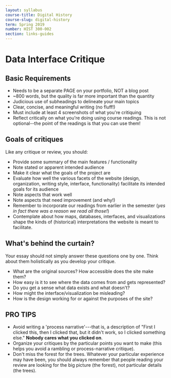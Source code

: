 ```yaml
---
layout: syllabus
course-title: Digital History
course-slug: digital-history
term: Spring 2019
number: HIST 300-002
section: links-guides
---
```


# Data Interface Critique

## Basic Requirements
- Needs to be a separate PAGE on your portfolio, NOT a blog post
- ~800 words, but the quality is far more important than the quantity
- Judicious use of subheadings to delineate your main topics
- Clear, concise, and meaningful writing (no fluff!)
- Must include at least 4 screenshots of what you're critiquing
- Reflect critically on what you're doing using course readings. This is not optional--the point of the readings is that you can use them!

## Goals of critiques
Like any critique or review, you should:
- Provide some summary of the main features / functionality
- Note stated or apparent intended audience
- Make it clear what the goals of the project are
- Evaluate how well the various facets of the website (design, organization, writing style, interface, functionality) facilitate its intended goals for its audience
- Note aspects that work well
- Note aspects that need improvement (and why!)
- Remember to incorporate our readings from earlier in the semester (_yes in fact there was a reason we read all those!_)
- Contemplate about how maps, databases, interfaces, and visualizations shape the kinds of (historical) interpretations the website is meant to facilitate.

## What's behind the curtain?
Your essay should not simply answer these questions one by one. Think about them holistically as you develop your critique.
- What are the original sources? How accessible does the site make them?
- How easy is it to see where the data comes from and gets represented?
- Do you get a sense what data exists and what doesn't?
- How might the interface/visualization be misleading?
- How is the design working for or against the purposes of the site?


## PRO TIPS
- Avoid writing a 'process narrative'---that is, a description of "First I clicked this, then I clicked that, but it didn't work, so I clicked something else." **Nobody cares what you clicked on**.
- Organize your critiques by the particular points you want to make (this helps you avoid a rambling or process-narrative critique).
- Don't miss the forest for the trees. Whatever your particular experience may have been, you should always remember that people reading your review are looking for the big picture (the forest), not particular details (the trees).
